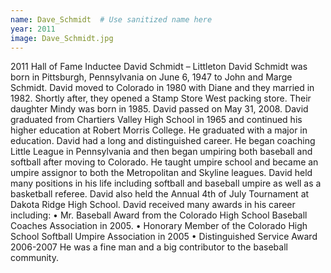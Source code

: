 ```yaml
---
name: Dave_Schmidt  # Use sanitized name here
year: 2011
image: Dave_Schmidt.jpg
---
```


2011 Hall of Fame Inductee David Schmidt – Littleton
David Schmidt was born in Pittsburgh, Pennsylvania on June 6, 1947 to John and Marge
Schmidt. David moved to Colorado in 1980 with Diane and they married in 1982. Shortly after,
they opened a Stamp Store West packing store. Their daughter Mindy was born in 1985. David
passed on May 31, 2008.
David graduated from Chartiers Valley High School in 1965 and continued his higher education
at Robert Morris College. He graduated with a major in education.
David had a long and distinguished career. He began coaching Little League in Pennsylvania and
then began umpiring both baseball and softball after moving to Colorado. He taught umpire
school and became an umpire assignor to both the Metropolitan and Skyline leagues. David held
many positions in his life including softball and baseball umpire as well as a basketball referee.
David also held the Annual 4th of July Tournament at Dakota Ridge High School.
David received many awards in his career including:
• Mr. Baseball Award from the Colorado High School Baseball
Coaches Association in 2005.
• Honorary Member of the Colorado High School Softball Umpire
Association in 2005
• Distinguished Service Award 2006-2007
He was a fine man and a big contributor to the baseball community.